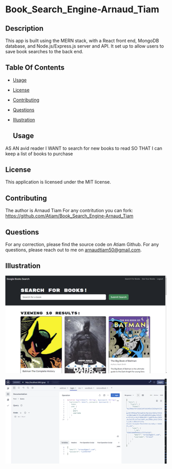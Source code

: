 # Book_Search_Engine-Arnaud_Tiam

## Description
This app is built using the MERN stack, with a React front end, MongoDB database, and Node.js/Express.js server and API. It set up to allow users to save book searches to the back end.

## Table Of Contents
- [Usage](#usage)
- [License](#license)
- [Contributing](#contributing)
- [Questions](#questions)
- [Illustration](#illustration)

  ## Usage
AS AN avid reader
I WANT to search for new books to read
SO THAT I can keep a list of books to purchase


  ## License
This application is licensed under the MIT license.

## Contributing
The author is Arnaud Tiam
For any contritution you can fork: https://github.com/Atiam/Book_Search_Engine-Arnaud_Tiam


## Questions
For any correction, please find the source code on Atiam Github. For any questions, please reach out to me on arnaudtiam50@gmail.com.


## Illustration

![get_data](https://github.com/Atiam/Book_Search_Engine-Arnaud_Tiam/blob/main/client/src/assets/images/web-application-image.png?raw=true)

![get_data](https://github.com/Atiam/Book_Search_Engine-Arnaud_Tiam/blob/main/client/src/assets/images/graphql_image.png?raw=true)



